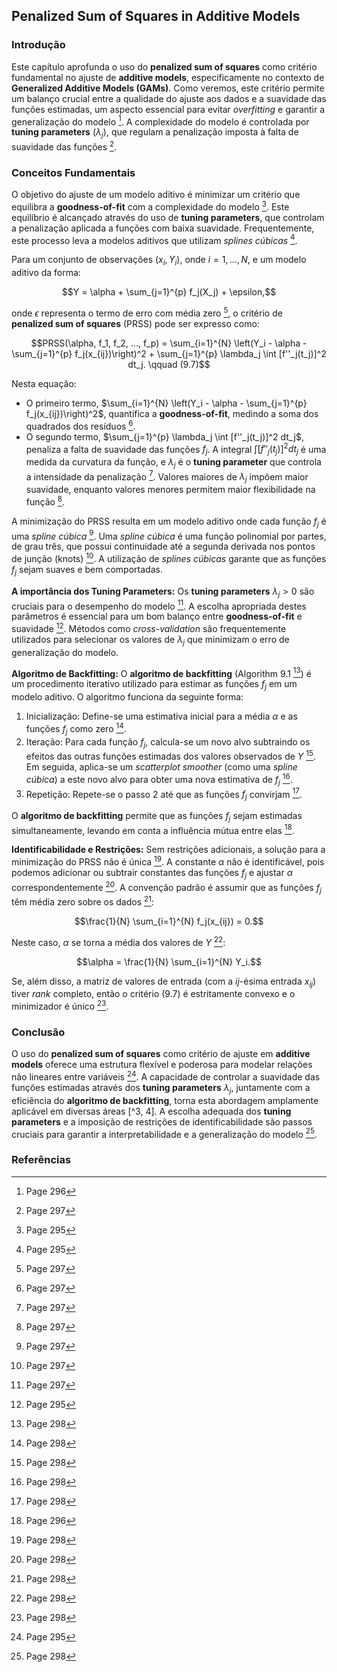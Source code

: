 ## Penalized Sum of Squares in Additive Models

### Introdução
Este capítulo aprofunda o uso do **penalized sum of squares** como critério fundamental no ajuste de **additive models**, especificamente no contexto de **Generalized Additive Models (GAMs)**. Como veremos, este critério permite um balanço crucial entre a qualidade do ajuste aos dados e a suavidade das funções estimadas, um aspecto essencial para evitar *overfitting* e garantir a generalização do modelo [^2]. A complexidade do modelo é controlada por **tuning parameters** ($\lambda_j$), que regulam a penalização imposta à falta de suavidade das funções [^3].

### Conceitos Fundamentais
O objetivo do ajuste de um modelo aditivo é minimizar um critério que equilibra a **goodness-of-fit** com a complexidade do modelo [^1].  Este equilíbrio é alcançado através do uso de **tuning parameters**, que controlam a penalização aplicada a funções com baixa suavidade. Frequentemente, este processo leva a modelos aditivos que utilizam *splines cúbicas* [^1].

Para um conjunto de observações $(x_i, Y_i)$, onde $i = 1, ..., N$, e um modelo aditivo da forma:

$$Y = \alpha + \sum_{j=1}^{p} f_j(X_j) + \epsilon,$$

onde $\epsilon$ representa o termo de erro com média zero [^3], o critério de **penalized sum of squares** (PRSS) pode ser expresso como:

$$PRSS(\alpha, f_1, f_2, ..., f_p) = \sum_{i=1}^{N} \left(Y_i - \alpha - \sum_{j=1}^{p} f_j(x_{ij})\right)^2 + \sum_{j=1}^{p} \lambda_j \int [f''_j(t_j)]^2 dt_j. \qquad (9.7)$$

Nesta equação:
*   O primeiro termo, $\sum_{i=1}^{N} \left(Y_i - \alpha - \sum_{j=1}^{p} f_j(x_{ij})\right)^2$, quantifica a **goodness-of-fit**, medindo a soma dos quadrados dos resíduos [^3].
*   O segundo termo, $\sum_{j=1}^{p} \lambda_j \int [f''_j(t_j)]^2 dt_j$, penaliza a falta de suavidade das funções $f_j$. A integral $\int [f''_j(t_j)]^2 dt_j$ é uma medida da curvatura da função, e $\lambda_j$ é o **tuning parameter** que controla a intensidade da penalização [^3]. Valores maiores de $\lambda_j$ impõem maior suavidade, enquanto valores menores permitem maior flexibilidade na função [^3].

A minimização do PRSS resulta em um modelo aditivo onde cada função $f_j$ é uma *spline cúbica* [^3]. Uma *spline cúbica* é uma função polinomial por partes, de grau três, que possui continuidade até a segunda derivada nos pontos de junção (knots) [^3]. A utilização de *splines cúbicas* garante que as funções $f_j$ sejam suaves e bem comportadas.

**A importância dos Tuning Parameters:**
Os **tuning parameters** $\lambda_j > 0$ são cruciais para o desempenho do modelo [^3]. A escolha apropriada destes parâmetros é essencial para um bom balanço entre **goodness-of-fit** e suavidade [^1]. Métodos como *cross-validation* são frequentemente utilizados para selecionar os valores de $\lambda_j$ que minimizam o erro de generalização do modelo.

**Algoritmo de Backfitting:**
O **algoritmo de backfitting** (Algorithm 9.1 [^4]) é um procedimento iterativo utilizado para estimar as funções $f_j$ em um modelo aditivo. O algoritmo funciona da seguinte forma:

1.  Inicialização: Define-se uma estimativa inicial para a média $\alpha$ e as funções $f_j$ como zero [^4].
2.  Iteração: Para cada função $f_j$, calcula-se um novo alvo subtraindo os efeitos das outras funções estimadas dos valores observados de $Y$ [^4]. Em seguida, aplica-se um *scatterplot smoother* (como uma *spline cúbica*) a este novo alvo para obter uma nova estimativa de $f_j$ [^4].
3.  Repetição: Repete-se o passo 2 até que as funções $f_j$ convirjam [^4].

O **algoritmo de backfitting** permite que as funções $f_j$ sejam estimadas simultaneamente, levando em conta a influência mútua entre elas [^2].

**Identificabilidade e Restrições:**
Sem restrições adicionais, a solução para a minimização do PRSS não é única [^4]. A constante $\alpha$ não é identificável, pois podemos adicionar ou subtrair constantes das funções $f_j$ e ajustar $\alpha$ correspondentemente [^4]. A convenção padrão é assumir que as funções $f_j$ têm média zero sobre os dados [^4]:

$$\frac{1}{N} \sum_{i=1}^{N} f_j(x_{ij}) = 0.$$

Neste caso, $\alpha$ se torna a média dos valores de $Y$ [^4]:

$$\alpha = \frac{1}{N} \sum_{i=1}^{N} Y_i.$$

Se, além disso, a matriz de valores de entrada (com a $ij$-ésima entrada $x_{ij}$) tiver *rank* completo, então o critério (9.7) é estritamente convexo e o minimizador é único [^4].

### Conclusão
O uso do **penalized sum of squares** como critério de ajuste em **additive models** oferece uma estrutura flexível e poderosa para modelar relações não lineares entre variáveis [^1]. A capacidade de controlar a suavidade das funções estimadas através dos **tuning parameters** $\lambda_j$, juntamente com a eficiência do **algoritmo de backfitting**, torna esta abordagem amplamente aplicável em diversas áreas [^3, 4]. A escolha adequada dos **tuning parameters** e a imposição de restrições de identificabilidade são passos cruciais para garantir a interpretabilidade e a generalização do modelo [^4].

### Referências
[^1]: Page 295
[^2]: Page 296
[^3]: Page 297
[^4]: Page 298
<!-- END -->